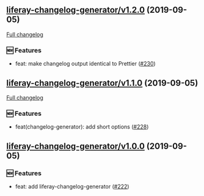 ## [liferay-changelog-generator/v1.2.0](https://github.com/liferay/liferay-npm-tools/tree/liferay-changelog-generator/v1.2.0) (2019-09-05)

[Full changelog](https://github.com/liferay/liferay-npm-tools/compare/liferay-changelog-generator/v1.1.0...liferay-changelog-generator/v1.2.0)

### :new: Features

-   feat: make changelog output identical to Prettier ([\#230](https://github.com/liferay/liferay-npm-tools/pull/230))

## [liferay-changelog-generator/v1.1.0](https://github.com/liferay/liferay-npm-tools/tree/liferay-changelog-generator/v1.1.0) (2019-09-05)

[Full changelog](https://github.com/liferay/liferay-npm-tools/compare/liferay-changelog-generator/v1.0.0...liferay-changelog-generator/v1.1.0)

### :new: Features

-   feat(changelog-generator): add short options ([\#228](https://github.com/liferay/liferay-npm-tools/pull/228))

## [liferay-changelog-generator/v1.0.0](https://github.com/liferay/liferay-npm-tools/tree/liferay-changelog-generator/v1.0.0) (2019-09-05)

### :new: Features

-   feat: add liferay-changelog-generator ([\#222](https://github.com/liferay/liferay-npm-tools/pull/222))

